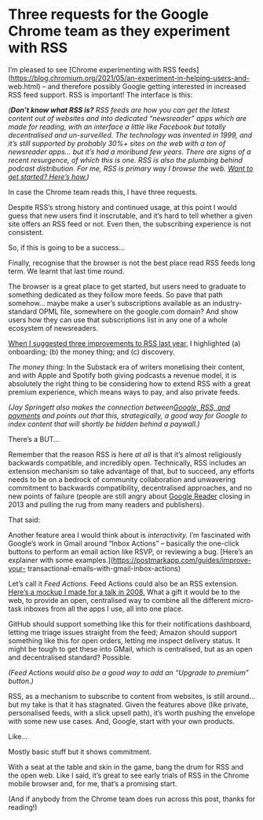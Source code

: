 # Three requests for the Google Chrome team as they experiment with RSS

I’m pleased to see [Chrome experimenting with RSS
feeds](https://blog.chromium.org/2021/05/an-experiment-in-helping-users-and-
web.html) – and therefore possibly Google getting interested in increased RSS
feed support. RSS is important! The interface is this:

_(**Don’t know what RSS is?** RSS feeds are how you can get the latest content
out of websites and into dedicated “newsreader” apps which are made for
reading, with an interface a little like Facebook but totally decentralised
and un-surveilled. The technology was invented in 1999, and it’s still
supported by probably 30%+ sites on the web with a ton of newsreader apps… but
it’s had a moribund few years. There are signs of a recent resurgence, of
which this is one. RSS is also the plumbing behind podcast distribution. For
me, RSS is primary way I browse the web. [Want to get started? Here’s
how.](https://aboutfeeds.com))_

In case the Chrome team reads this, I have three requests.

Despite RSS’s strong history and continued usage, at this point I would guess
that new users find it inscrutable, and it’s hard to tell whether a given site
offers an RSS feed or not. Even then, the subscribing experience is not
consistent.

So, if this is going to be a success…

Finally, recognise that the browser is not the best place read RSS feeds long
term. We learnt that last time round.

The browser is a great place to get started, but users need to graduate to
something dedicated as they follow more feeds. So pave that path somehow…
maybe make a user’s subscriptions available as an industry-standard OPML file,
somewhere on the google.com domain? And show users how they can use that
subscriptions list in any one of a whole ecosystem of newsreaders.

[When I suggested three improvements to RSS last
year](/home/2020/07/29/improving_rss), I highlighted (a) onboarding; (b) the
money thing; and (c) discovery.

_The money thing:_ In the Substack era of writers monetising their content,
and with Apple and Spotify both giving podcasts a revenue model, it is
absolutely the right thing to be considering how to extend RSS with a great
premium experience, which means ways to pay, and also private feeds.

_(Jay Springett also makes the connection between[Google, RSS, and
payments](https://www.thejaymo.net/2021/05/23/197-rss-revival/) and points out
that this, strategically, a good way for Google to index content that will
shortly be hidden behind a paywall.)_

There’s a BUT…

Remember that the reason RSS is here _at all_ is that it’s almost religiously
backwards compatible, and incredibly open. Technically, RSS includes an
extension mechanism so take advantage of that, but to succeed, any efforts
needs to be on a bedrock of community collaboration and unwavering commitment
to backwards compatibility, decentralised approaches, and no new points of
failure (people are still angry about [Google
Reader](https://en.wikipedia.org/wiki/Google_Reader) closing in 2013 and
pulling the rug from many readers and publishers).

That said:

Another feature area I would think about is _interactivity._ I’m fascinated
with Google’s work in Gmail around “Inbox Actions” – basically the one-click
buttons to perform an email action like RSVP, or reviewing a bug. [Here’s an
explainer with some examples.](https://postmarkapp.com/guides/improve-your-
transactional-emails-with-gmail-inbox-actions)

Let’s call it _Feed Actions._ Feed Actions could also be an RSS extension.
[Here’s a mockup I made for a talk in 2008.](http://berglondon.com/talks/plastic/?slide=23) What a gift it would be
to the web, to provide an open, centralised way to combine all the different
micro-task inboxes from all the apps I use, all into one place.

GitHub should support something like this for their notifications dashboard,
letting me triage issues straight from the feed; Amazon should support
something like this for open orders, letting me inspect delivery status. It
might be tough to get these into GMail, which is centralised, but as an open
and decentralised standard? Possible.

_(Feed Actions would also be a good way to add an “Upgrade to premium”
button.)_

RSS, as a mechanism to subscribe to content from websites, is still around…
but my take is that it has stagnated. Given the features above (like private,
personalised feeds, with a slick upsell path), it’s worth pushing the envelope
with some new use cases. And, Google, start with your own products.

Like…

Mostly basic stuff but it shows commitment.

With a seat at the table and skin in the game, bang the drum for RSS and the
open web. Like I said, it’s great to see early trials of RSS in the Chrome
mobile browser and, for me, that’s a promising start.

(And if anybody from the Chrome team does run across this post, thanks for
reading!)
